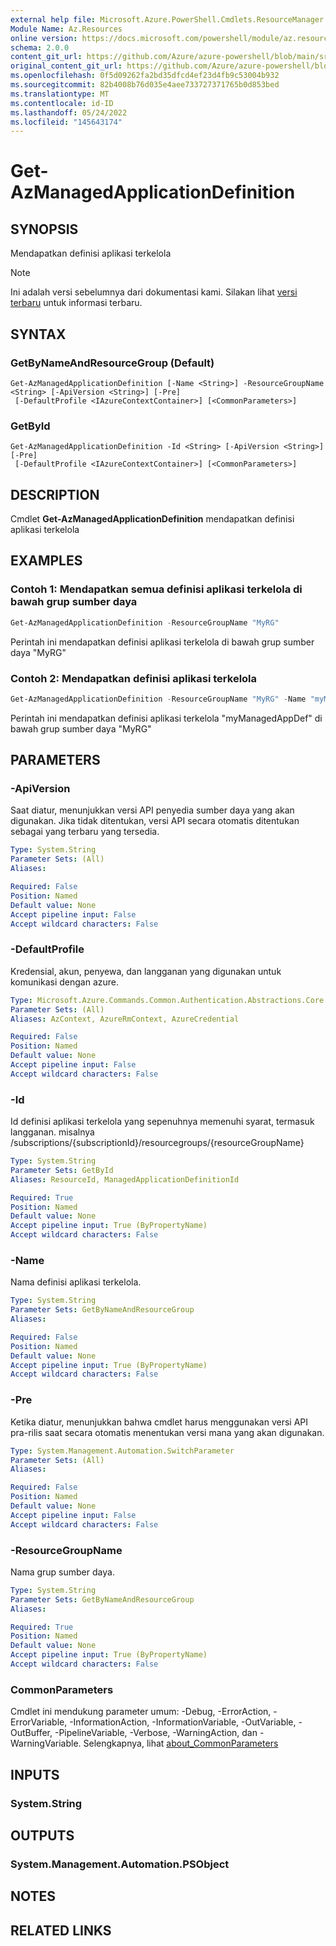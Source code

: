 ```yaml
---
external help file: Microsoft.Azure.PowerShell.Cmdlets.ResourceManager.dll-Help.xml
Module Name: Az.Resources
online version: https://docs.microsoft.com/powershell/module/az.resources/get-azmanagedapplicationdefinition
schema: 2.0.0
content_git_url: https://github.com/Azure/azure-powershell/blob/main/src/Resources/Resources/help/Get-AzManagedApplicationDefinition.md
original_content_git_url: https://github.com/Azure/azure-powershell/blob/main/src/Resources/Resources/help/Get-AzManagedApplicationDefinition.md
ms.openlocfilehash: 0f5d09262fa2bd35dfcd4ef23d4fb9c53004b932
ms.sourcegitcommit: 82b4008b76d035e4aee733727371765b0d853bed
ms.translationtype: MT
ms.contentlocale: id-ID
ms.lasthandoff: 05/24/2022
ms.locfileid: "145643174"
---
```

# Get-AzManagedApplicationDefinition

## SYNOPSIS
Mendapatkan definisi aplikasi terkelola

> [!NOTE]
>Ini adalah versi sebelumnya dari dokumentasi kami. Silakan lihat [versi terbaru](/powershell/module/az.resources/get-azmanagedapplicationdefinition) untuk informasi terbaru.

## SYNTAX

### GetByNameAndResourceGroup (Default)
```
Get-AzManagedApplicationDefinition [-Name <String>] -ResourceGroupName <String> [-ApiVersion <String>] [-Pre]
 [-DefaultProfile <IAzureContextContainer>] [<CommonParameters>]
```

### GetById
```
Get-AzManagedApplicationDefinition -Id <String> [-ApiVersion <String>] [-Pre]
 [-DefaultProfile <IAzureContextContainer>] [<CommonParameters>]
```

## DESCRIPTION
Cmdlet **Get-AzManagedApplicationDefinition** mendapatkan definisi aplikasi terkelola

## EXAMPLES

### Contoh 1: Mendapatkan semua definisi aplikasi terkelola di bawah grup sumber daya
```powershell
Get-AzManagedApplicationDefinition -ResourceGroupName "MyRG"
```

Perintah ini mendapatkan definisi aplikasi terkelola di bawah grup sumber daya "MyRG"

### Contoh 2: Mendapatkan definisi aplikasi terkelola
```powershell
Get-AzManagedApplicationDefinition -ResourceGroupName "MyRG" -Name "myManagedAppDef"
```

Perintah ini mendapatkan definisi aplikasi terkelola "myManagedAppDef" di bawah grup sumber daya "MyRG"

## PARAMETERS

### -ApiVersion
Saat diatur, menunjukkan versi API penyedia sumber daya yang akan digunakan.
Jika tidak ditentukan, versi API secara otomatis ditentukan sebagai yang terbaru yang tersedia.

```yaml
Type: System.String
Parameter Sets: (All)
Aliases:

Required: False
Position: Named
Default value: None
Accept pipeline input: False
Accept wildcard characters: False
```

### -DefaultProfile
Kredensial, akun, penyewa, dan langganan yang digunakan untuk komunikasi dengan azure.

```yaml
Type: Microsoft.Azure.Commands.Common.Authentication.Abstractions.Core.IAzureContextContainer
Parameter Sets: (All)
Aliases: AzContext, AzureRmContext, AzureCredential

Required: False
Position: Named
Default value: None
Accept pipeline input: False
Accept wildcard characters: False
```

### -Id
Id definisi aplikasi terkelola yang sepenuhnya memenuhi syarat, termasuk langganan.
misalnya /subscriptions/{subscriptionId}/resourcegroups/{resourceGroupName}

```yaml
Type: System.String
Parameter Sets: GetById
Aliases: ResourceId, ManagedApplicationDefinitionId

Required: True
Position: Named
Default value: None
Accept pipeline input: True (ByPropertyName)
Accept wildcard characters: False
```

### -Name
Nama definisi aplikasi terkelola.

```yaml
Type: System.String
Parameter Sets: GetByNameAndResourceGroup
Aliases:

Required: False
Position: Named
Default value: None
Accept pipeline input: True (ByPropertyName)
Accept wildcard characters: False
```

### -Pre
Ketika diatur, menunjukkan bahwa cmdlet harus menggunakan versi API pra-rilis saat secara otomatis menentukan versi mana yang akan digunakan.

```yaml
Type: System.Management.Automation.SwitchParameter
Parameter Sets: (All)
Aliases:

Required: False
Position: Named
Default value: None
Accept pipeline input: False
Accept wildcard characters: False
```

### -ResourceGroupName
Nama grup sumber daya.

```yaml
Type: System.String
Parameter Sets: GetByNameAndResourceGroup
Aliases:

Required: True
Position: Named
Default value: None
Accept pipeline input: True (ByPropertyName)
Accept wildcard characters: False
```

### CommonParameters
Cmdlet ini mendukung parameter umum: -Debug, -ErrorAction, -ErrorVariable, -InformationAction, -InformationVariable, -OutVariable, -OutBuffer, -PipelineVariable, -Verbose, -WarningAction, dan -WarningVariable. Selengkapnya, lihat [about_CommonParameters](http://go.microsoft.com/fwlink/?LinkID=113216)

## INPUTS

### System.String

## OUTPUTS

### System.Management.Automation.PSObject

## NOTES

## RELATED LINKS
